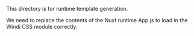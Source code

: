 This directory is for runtime template generation. 

We need to replace the contents of the Nuxt runtime App.js to load in the Windi CSS module correctly.
